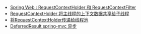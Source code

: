 
- [Spring Web : RequestContextHolder 和 RequestContextFilter](https://blog.csdn.net/andy_zhang2007/article/details/83269849)
- [RequestContextHolder 将主线程的上下文数据共享给子线程](https://blog.csdn.net/progammer10086/article/details/109217002)
- [将RequestContextHolder传递给线程池](https://stackoverflow.com/questions/23732089/how-to-enable-request-scope-in-async-task-executor)
- [DeferredResult spring-mvc 异步](https://www.baeldung.com/spring-deferred-result)